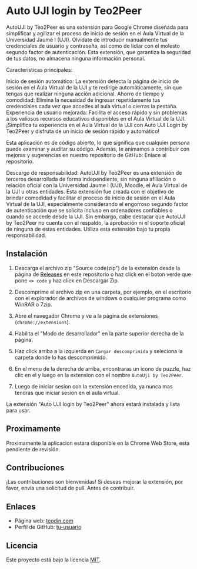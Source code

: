 # Auto UJI login by Teo2Peer

AutoUJI  by Teo2Peer es una extensión para Google Chrome diseñada para simplificar y agilizar el proceso de inicio de sesión en el Aula Virtual de la Universidad Jaume I (UJI). Olvídate de introducir manualmente tus credenciales de usuario y contraseña, así como de lidiar con el molesto segundo factor de autenticación. Esta extensión, que garantiza la seguridad de tus datos, no almacena ninguna información personal.

Características principales:

Inicio de sesión automático: La extensión detecta la página de inicio de sesión en el Aula Virtual de la UJI y te redirige automáticamente, sin que tengas que realizar ninguna acción adicional.
Ahorro de tiempo y comodidad: Elimina la necesidad de ingresar repetidamente tus credenciales cada vez que accedes al aula virtual o cierras la pestaña.
Experiencia de usuario mejorada: Facilita el acceso rápido y sin problemas a los valiosos recursos educativos disponibles en el Aula Virtual de la UJI.
¡Simplifica tu experiencia en el Aula Virtual de la UJI con Auto UJI Login by Teo2Peer y disfruta de un inicio de sesión rápido y automático!

Esta aplicación es de código abierto, lo que significa que cualquier persona puede examinar y auditar su código. Además, te animamos a contribuir con mejoras y sugerencias en nuestro repositorio de GitHub: Enlace al repositorio.

Descargo de responsabilidad: AutoUJI by Teo2Peer es una extensión de terceros desarrollada de forma independiente, sin ninguna afiliación o relación oficial con la Universidad Jaume I (UJI), Moodle, el Aula Virtual de la UJI u otras entidades. Esta extensión fue creada con el objetivo de brindar comodidad y facilitar el proceso de inicio de sesión en el Aula Virtual de la UJI, especialmente considerando el engorroso segundo factor de autenticación que se solicita incluso en ordenadores confiables o cuando se accede desde la UJI. Sin embargo, cabe destacar que AutoUJI  by Teo2Peer no cuenta con el respaldo, la aprobación ni el soporte oficial de ninguna de estas entidades. Utiliza esta extensión bajo tu propia responsabilidad.

## Instalación

1. Descarga el archivo zip "Source code(zip") de la extensión desde la página de [Releases](https://github.com/teo2peer/Auto-AulaVirtual-Login/releases/) en este repositorio o haz click en el boton verde que pone `<> code` y haz click en Descargar Zip.

2. Descomprime el archivo zip en una carpeta, por ejemplo, en el escritorio con el explorador de archivos de windows o cualquier programa como WinRAR o 7zip.

3. Abre el navegador Chrome y ve a la página de extensiones (`chrome://extensions`).

4. Habilita el "Modo de desarrollador" en la parte superior derecha de la página.

5. Haz click arriba a la izquierda en `Cargar descomprimida` y seleciona la carpeta donde lo has descomprimido.

6. En el menu de la derecha de arriba, encontraras un icono de puzzle, haz clic en el y luego en la extension con el nombre `AutoUji by Teo2Peer`.

7. Luego de iniciar sesion con la extensión encedida, ya nunca mas tendras que iniciar sesion en el aula virtual.

La extensión "Auto UJI login by Teo2Peer" ahora estará instalada y lista para usar.

## Proximamente

Proximamente la aplicacion estara disponible en la Chrome Web Store, esta pendiente de revisión.



## Contribuciones

¡Las contribuciones son bienvenidas! Si deseas mejorar la extensión, por favor, envía una solicitud de pull. Antes de contribuir.

## Enlaces

- Página web: [teodin.com](https://teodin.com)
- Perfil de GitHub: [tu-usuario](https://github.com/teo2peer)

## Licencia

Este proyecto está bajo la licencia [MIT](LICENSE).
